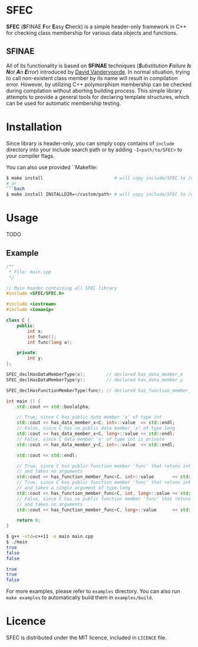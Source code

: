 # SFEC
**SFEC** (**S**FINAE **F**or **E**asy **C**heck) is a simple header-only framework in C++ for checking class membership for various data objects and functions.

## SFINAE
All of its functionality is based on **SFINAE** techniques (_**S**ubstitution **F**ailure **I**s **N**ot **A**n **E**rror_) introduced by [David Vandervoorde](https://www.google.com/#tbs=bks:1&q=isbn:0201734842). In normal situation, trying to call non-existent class member by its name will result in compilation error. However, by utilizing C++ polymorphism membership can be checked during compilation without aborting building process. This simple library attempts to provide a general tools for declaring template structures, which can be used for automatic membership testing.

# Installation
Since library is header-only, you can simply copy contains of `include` directory into your include search path or by adding `-I<path/to/SFEC>` to your compiler flags.

You can also use provided ``Makefile:

```bash
$ make install                           # will copy include/SFEC to /usr/local/include
# or
```bash
$ make install INSTALLDIR=</custom/path> # will copy include/SFEC to /custom/path
```

# Usage
TODO

## Example
```cpp
/**
 * File: main.cpp
 */

// Main header containing all SFEC library
#include <SFEC/SFEC.h>

#include <iostream>
#include <iomanip>

class C {
    public:
        int x;
        int func();
        int func(long a);

    private:
        int y;
};

SFEC_declHasDataMemberType(x);        // declared has_data_member_x
SFEC_declHasDataMemberType(y);        // declared has_data_member_y

SFEC_declHasFunctionMemberType(func); // declared has_function_member_func

int main () {
    std::cout << std::boolalpha;

    // True, since C has public data member 'x' of type int
    std::cout << has_data_member_x<C, int>::value  << std::endl;
    // False, since C has no public data member 'x' of type long
    std::cout << has_data_member_x<C, long>::value << std::endl;
    // False, since C data member 'x' of type int is private
    std::cout << has_data_member_y<C, int>::value  << std::endl;

    std::cout << std::endl;

    // True, since C has public function member 'func' that retuns int
    // and takes no arguments
    std::cout << has_function_member_func<C, int>::value       << std::endl;
    // True, since C has public function member 'func' that retuns int
    // and takes a single argument of type long
    std::cout << has_function_member_func<C, int, long>::value << std::endl;
    // False, since C has no public function member 'func' that retuns int
    // and takes no arguments
    std::cout << has_function_member_func<C, long>::value      << std::endl;

    return 0;
}
```

```bash
$ g++ -std=c++11 -o main main.cpp
$ ./main
true
false
false

true
true
false
```

For more examples, please refer to `examples` directory. You can also run `make examples` to automatically build them in `examples/build`.

# Licence
SFEC is distributed under the MIT licence, included in `LICENCE` file.

